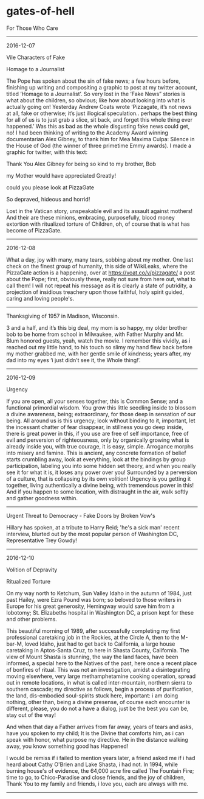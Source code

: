 # gates-of-hell
For Those Who Care

----
2016-12-07 

Vile Characters of Fake
   

Homage to a Journalist


The Pope has spoken about the sin of fake news; a few hours before, finishing up writing and compositing a graphic to post at my twitter account, titled ‘Homage to a Journalist’. So very lost in the ‘Fake News” stories is what about the children, so obvious; like how about looking into what is actually going on! Yesterday Andrew Coats wrote ‘Pizzagate, it’s not news at all, fake or otherwise; it’s just illogical speculation..   perhaps the best thing for all of us is to just grab a slice, sit back, and forget this whole thing ever happened.’ Was this as bad as the whole disgusting fake news could get, no! I had been thinking of writing to the Academy Award winning documentarian Alex Gibney, to thank him for Mea Maxima Culpa: Silence in the House of God (the winner of three primetime Emmy awards). I made a graphic for twitter, with this text:



Thank You Alex Gibney for being so kind to my brother, Bob
   
my Mother would have appreciated Greatly!


could you please look at PizzaGate

So depraved, hideous and horrid!



Lost in the Vatican story, unspeakable evil and its assault against mothers! And their are these minions,  embracing, purposefully, blood money extortion with ritualized torture of Children, oh, of course that is what has become of PizzaGate.

---

2016-12-08

What a day, joy with many, many tears, sobbing about my mother. One last check on the finest group of humanity, this side of WikiLeaks, where the PizzaGate action is a happening, over at https://voat.co/v/pizzagate/ a post about the Pope; first, obviously these, really not sure from here out, what to call them! I will not repeat his message as it is clearly a state of putridity, a projection of insidious treachery upon those faithful, holy spirit guided, caring and loving people's.

---

Thanksgiving of 1957 in Madison, Wisconsin.

3 and a half, and it’s this big deal, my mom is so happy, my older brother bob to be home from school in Milwaukee, with Father Murphy and Mr. Blum honored guests, yeah, watch the movie. I remember this vividly, as i reached out my little hand, to his touch so slimy my hand flew back before my mother grabbed me, with her gentle smile of kindness; years after, my dad into my eyes ‘i just didn’t see it, the Whole thing!’.


---

2016-12-09

Urgency

If you are open, all your senses together, this is Common Sense; and a functional primordial wisdom. You grow this little seedling inside to blossom a divine awareness, being; extraordinary, for those deep in sensation of our being. All around us is this urgency; look without binding to it, important, let the incessant chatter of fear disappear, in stillness you go deep inside, there is great power in this, if you use are free of self importance, free of evil and perversion of righteousness, only by organically growing what is already inside you, with true courage, it is easy, simple. Arrogance morphs into misery and famine. This is ancient, any concrete formation of belief starts crumbling away, look at everything, look at the bindings by group participation, labeling you into some hidden set theory, and when you really see it for what it is, it loses any power over you! Surrounded by a perversion of a culture, that is collapsing by its own volition! Urgency is you getting it together, living authentically a divine being, with tremendous power in this! And if you happen to some location, with distraught in the air, walk softly and gather goodness within.


---

Urgent Threat to Democracy - Fake Doors by Broken Vow's
 
Hillary has spoken, at a tribute to Harry Reid; 'he's a sick man' recent interview, blurted out by the most popular person of Washington DC, Representative Trey Gowdy!


---

2016-12-10

Volition of Depravity

Ritualized Torture

On my way north to Ketchum, Sun Valley Idaho in the autumn of 1984, just past Hailey, were Ezra Pound was born; so beloved to those writers in Europe for his great generosity, Hemingway would save him from a lobotomy; St. Elizabeths hospital in Washington DC, a prison kept for these and other problems.

This beautiful morning of 1989, after successfully completing my first professional caretaking job in the Rockies, at the Circle A, then to the M-bar-M, loved Idaho, just had to get back to California, a large house caretaking in Aptos-Santa Cruz, to here in Shasta County, California. The view of Mount Shasta is stunning, the way the land faces, have been informed, a special here to the Natives of the past, here once a recent place of bonfires of ritual. This was not an investigation, amidst a disintegrating moving elsewhere, very large methamphetamine cooking operation, spread out in remote locations, in what is called inter-mountain, northern sierra to southern cascade; my directive as follows, begin a process of purification, the land, dis-embodied soul-spirits stuck here, important: i am doing nothing, other than, being a divine presense, of course each encounter is different, please, you do not a have a dialog, just be the best you can be, stay out of the way!

And when that day a Father arrives from far away, years of tears and asks,  have you spoken to my child; It is the Divine that comforts him, as i can speak with honor, what purpose my directive. He in the distance walking away, you know something good has Happened!

I would be remiss if i failed to mention years later, a friend asked me if i had heard about Cathy O'Brien and Lake Shasta, i had not. In 1994, while burning house's of evidence, the 64,000 acre fire called The Fountain Fire; time to go, to Chico-Paradise and close friends, and the joy of children, Thank You to my family and friends, i love you, each are always with me.

---





















